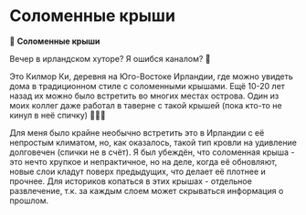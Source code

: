 # Соломенные крыши

🏡 **Соломенные крыши**

Вечер в ирландском хуторе? Я ошибся каналом? 🤔

Это Килмор Ки, деревня на Юго-Востоке Ирландии, где можно увидеть дома в традиционном стиле с соломенными крышами. Ещё 10-20 лет назад их можно было встретить во многих местах острова. Один из моих коллег даже работал в таверне с такой крышей (пока кто-то не кинул в неё спичку) 🤷‍♂️🔥

Для меня было крайне необычно встретить это в Ирландии с её непростым климатом, но, как оказалось, такой тип кровли на удивление долговечен (спички не в счёт). Я был убеждён, что соломенная крыша - это нечто хрупкое и непрактичное, но на деле, когда её обновляют, новые слои кладут поверх предыдущих, что делает её плотнее и прочнее. Для историков копаться в этих крышах - отдельное развлечение, т.к. за каждым слоем может скрываться информация о прошлом.